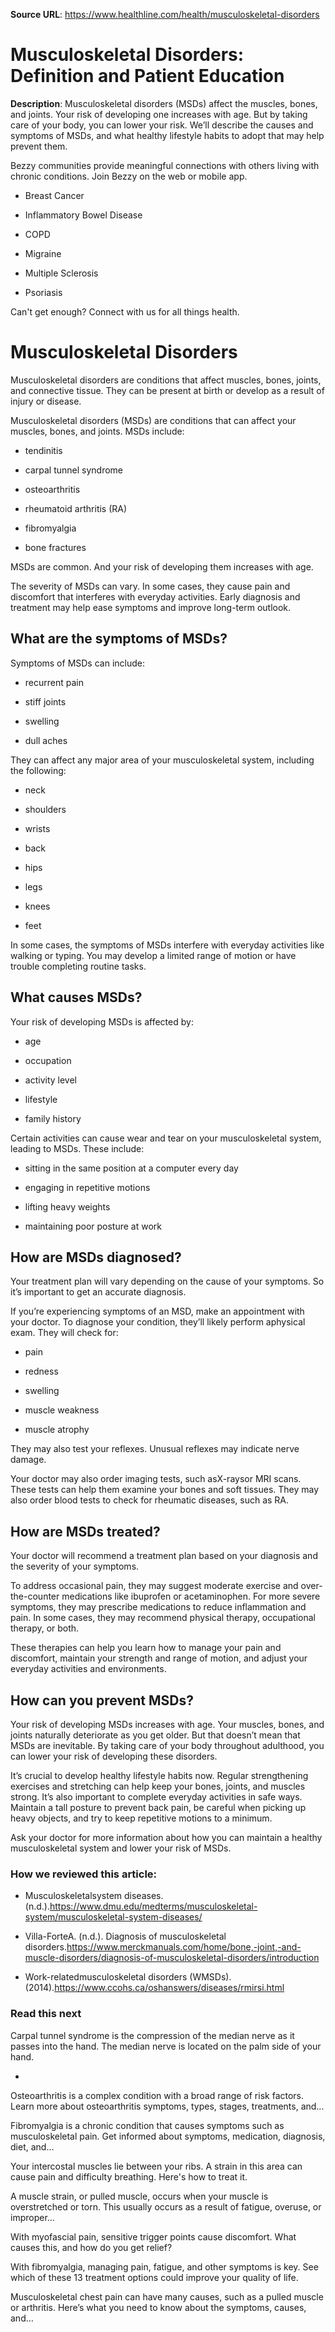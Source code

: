 **Source URL**: https://www.healthline.com/health/musculoskeletal-disorders


# Musculoskeletal Disorders: Definition and Patient Education

**Description**: Musculoskeletal disorders (MSDs) affect the muscles, bones, and joints. Your risk of developing one increases with age. But by taking care of your body, you can lower your risk. We’ll describe the causes and symptoms of MSDs, and what healthy lifestyle habits to adopt that may help prevent them.


Bezzy communities provide meaningful connections with others living with chronic conditions. Join Bezzy on the web or mobile app.

* Breast Cancer

* Inflammatory Bowel Disease

* COPD

* Migraine

* Multiple Sclerosis

* Psoriasis

Can't get enough? Connect with us for all things health.

# Musculoskeletal Disorders

Musculoskeletal disorders are conditions that affect muscles, bones, joints, and connective tissue. They can be present at birth or develop as a result of injury or disease.

Musculoskeletal disorders (MSDs) are conditions that can affect your muscles, bones, and joints. MSDs include:

* tendinitis

* carpal tunnel syndrome

* osteoarthritis

* rheumatoid arthritis (RA)

* fibromyalgia

* bone fractures

MSDs are common. And your risk of developing them increases with age.

The severity of MSDs can vary. In some cases, they cause pain and discomfort that interferes with everyday activities. Early diagnosis and treatment may help ease symptoms and improve long-term outlook.

## What are the symptoms of MSDs?

Symptoms of MSDs can include:

* recurrent pain

* stiff joints

* swelling

* dull aches

They can affect any major area of your musculoskeletal system, including the following:

* neck

* shoulders

* wrists

* back

* hips

* legs

* knees

* feet

In some cases, the symptoms of MSDs interfere with everyday activities like walking or typing. You may develop a limited range of motion or have trouble completing routine tasks.

## What causes MSDs?

Your risk of developing MSDs is affected by:

* age

* occupation

* activity level

* lifestyle

* family history

Certain activities can cause wear and tear on your musculoskeletal system, leading to MSDs. These include:

* sitting in the same position at a computer every day

* engaging in repetitive motions

* lifting heavy weights

* maintaining poor posture at work

## How are MSDs diagnosed?

Your treatment plan will vary depending on the cause of your symptoms. So it’s important to get an accurate diagnosis.

If you’re experiencing symptoms of an MSD, make an appointment with your doctor. To diagnose your condition, they’ll likely perform aphysical exam. They will check for:

* pain

* redness

* swelling

* muscle weakness

* muscle atrophy

They may also test your reflexes. Unusual reflexes may indicate nerve damage.

Your doctor may also order imaging tests, such asX-raysor MRI scans. These tests can help them examine your bones and soft tissues. They may also order blood tests to check for rheumatic diseases, such as RA.

## How are MSDs treated?

Your doctor will recommend a treatment plan based on your diagnosis and the severity of your symptoms.

To address occasional pain, they may suggest moderate exercise and over-the-counter medications like ibuprofen or acetaminophen. For more severe symptoms, they may prescribe medications to reduce inflammation and pain. In some cases, they may recommend physical therapy, occupational therapy, or both.

These therapies can help you learn how to manage your pain and discomfort, maintain your strength and range of motion, and adjust your everyday activities and environments.

## How can you prevent MSDs?

Your risk of developing MSDs increases with age. Your muscles, bones, and joints naturally deteriorate as you get older. But that doesn’t mean that MSDs are inevitable. By taking care of your body throughout adulthood, you can lower your risk of developing these disorders.

It’s crucial to develop healthy lifestyle habits now. Regular strengthening exercises and stretching can help keep your bones, joints, and muscles strong. It’s also important to complete everyday activities in safe ways. Maintain a tall posture to prevent back pain, be careful when picking up heavy objects, and try to keep repetitive motions to a minimum.

Ask your doctor for more information about how you can maintain a healthy musculoskeletal system and lower your risk of MSDs.

### How we reviewed this article:

* Musculoskeletalsystem diseases. (n.d.).https://www.dmu.edu/medterms/musculoskeletal-system/musculoskeletal-system-diseases/

* Villa-ForteA. (n.d.). Diagnosis of musculoskeletal disorders.https://www.merckmanuals.com/home/bone,-joint,-and-muscle-disorders/diagnosis-of-musculoskeletal-disorders/introduction

* Work-relatedmusculoskeletal disorders (WMSDs). (2014).https://www.ccohs.ca/oshanswers/diseases/rmirsi.html

### Read this next

Carpal tunnel syndrome is the compression of the median nerve as it passes into the hand. The median nerve is located on the palm side of your hand.

* 

Osteoarthritis is a complex condition with a broad range of risk factors. Learn more about osteoarthritis symptoms, types, stages, treatments, and…

Fibromyalgia is a chronic condition that causes symptoms such as musculoskeletal pain. Get informed about symptoms, medication, diagnosis, diet, and…

Your intercostal muscles lie between your ribs. A strain in this area can cause pain and difficulty breathing. Here's how to treat it.

A muscle strain, or pulled muscle, occurs when your muscle is overstretched or torn. This usually occurs as a result of fatigue, overuse, or improper…

With myofascial pain, sensitive trigger points cause discomfort. What causes this, and how do you get relief?

With fibromyalgia, managing pain, fatigue, and other symptoms is key. See which of these 13 treatment options could improve your quality of life.

Musculoskeletal chest pain can have many causes, such as a pulled muscle or arthritis. Here’s what you need to know about the symptoms, causes, and…